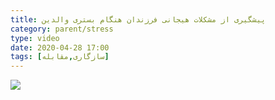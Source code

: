 ```yaml
---
title: پیشگیری از مشکلات هیجانی فرزندان هنگام بستری والدین
category: parent/stress
type: video
date: 2020-04-28 17:00
tags: [سازگاری,مقابله]
---
```


[![](../../static/images/parent-hospitalized-prevent-cover.webp)](../../static/videos/parent-hospitalized-prevent.mp4)